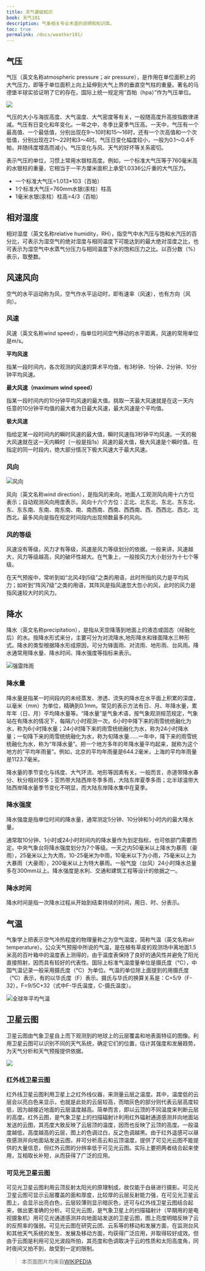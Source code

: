 ```yaml
---
title: 天气基础知识
book: 天气101
description: 气象相关专业术语的说明和知识库。
toc: true
permalink: /docs/weather101/
---
```


## 气压

气压（英文名称atmospheric pressure；air pressure），是作用在单位面积上的大气压力，即等于单位面积上向上延伸到大气上界的垂直空气柱的重量。著名的马德堡半球实验证明了它的存在。国际上统一规定用“百帕（hpa）”作为气压单位。

![](/assets/images/Day5pressureforecast.png)

气压的大小与海拔高度、大气温度、大气密度等有关，一般随高度升高按指数律递减。气压有日变化和年变化。一年之中，冬季比夏季气压高。一天中，气压有一个最高值、一个最低值，分别出现在9～10时和15～16时，还有一个次高值和一个次低值，分别出现在21～22时和3～4时。气压日变化幅度较小，一般为0.1～0.4千帕，并随纬度增高而减小。气压变化与风、天气的好坏等关系密切。

表示气压的单位，习惯上常用水银柱高度。例如，一个标准大气压等于760毫米高的水银柱的重量，它相当于一平方厘米面积上承受1.0336公斤重的大气压力。

- 一个标准大气压=1.013*103（百帕）
- 1个标准大气压=760mm水银(汞柱）柱高
- 1毫米水银(汞柱）柱高=4/3（百帕）

## 相对湿度

相对湿度（英文名称relative humidity，RH），指空气中水汽压与饱和水汽压的百分比，可表示为湿空气的绝对湿度与相同温度下可能达到的最大绝对湿度之比，也可表示为湿空气中水蒸气分压力与相同温度下水的饱和压力之比。以百分数（%）表示，取整数。

## 风速风向

空气的水平运动称为风，空气作水平运动时，即有速率（风速），也有方向（风向）。

### 风速

风速（英文名称wind speed），指单位时间空气移动的水平距离，风速的常用单位是m/s。

**平均风速**

指某一段时间内，各次观测的风速的算术平均值，有3秒钟、1分钟、2分钟、10分钟平均风速。

**最大风速（maximum wind speed）**

指某一段时间内的10分钟平均风速的最大值。挑取一天最大风速就是在这一天内任意的10分钟平均值的最大者为日最大风速，最大风速是个平均值。

**极大风速**

指给定某一段时间内的瞬时风速的最大值，瞬时风速指3秒钟平均风速。一天的极大风速就在这一天内瞬时（一般是指1s）风速的最大值，极大风速是个瞬时值。在指定的同一时段内，绝大部分情况下极大风速大于最大风速。

### 风向

![风向](/assets/images/wind-direction.png)

风向（英文名称wind direction），是指风的来向，地面人工观测风向用十六方位表示；自动观测风向用度表示。风向十六个方位：正北、北东北、东北、东东北、东、东东南、东南、南东南、南、南西南、西南、西西南、西、西西北、西北、北西北。最多风向是指在规定时间段内出现频数最多的风向。

### 风的等级

风速没有等级，风力才有等级，风速是风力等级划分的依据。一般来讲，风速越大，风力等级越高，风的破坏性越大。在气象上，一般按风力大小划分为十七个等级。

在天气预报中，常听到如“北风4到5级”之类的用语，此时所指的风力是平均风力；如听到“阵风7级”之类的用语，其阵风是指风速忽大忽小的风，此时的风力是指风速较大时的风力。

## 降水

降水（英文名称precipitation），是指从天空降落到地面上的液态或固态（经融化后）的水。按降水形式来分，主要可分为对流降水,地形降水和锋面降水三种形式。降水的类型根据降水形成原因，可分为锋面雨、对流雨、地形雨、台风雨。降水通常用降水量、降水时间、降水强度等指标来表示。

![强雷阵雨](/assets/images/FoggDam-NT.jpg)

### 降水量
降水量是指某一时间段内的未经蒸发、渗透、流失的降水在水平面上积累的深度，以毫米（mm）为单位，精确到0.1mm。常见的表示方法有日、月、年降水量，累年年（日、月）平均降水量等。“降水量”是气象术语，按气象观测规范规定，气象站在有降水的情况下，每隔六小时观测一次。6小时中降下来的雨雪统统融化为水，称为6小时降水量；24小时降下来的雨雪统统融化为水，称为24小时降水量；一旬降下来的雨雪统统融化为水，称为旬降水量……一年中，降下来的雨雪统统融化为水，称为“年降水量”。把一个地方多年的年降水量平均起来，就称为这个地方的“平均年雨量”。例如，北京的平均年雨量是644.2毫米，上海的平均年雨量是1123.7毫米。

降水量的季节变化与纬度、大气环流、地形等因素有关。一般而言，赤道带降水春分、秋分相对较多；亚热带大陆西岸冬季多雨，大陆东岸夏季多雨；北半球温带大陆西岸降水量季节变化不明显，而大陆东岸降水集中在夏季。

### 降水强度
降水强度是指单位时间的降水量，通常测定5分钟、10分钟和1小时内的最大降水量。

通常取10分钟、1小时或24小时时间内的降水量作为划定指标，也可依部门需要而定。中央气象台将降水强度划分为7个等级。一天之内50毫米以上降水为暴雨（豪雨），25毫米以上为大雨，10-25毫米为中雨，10毫米以下为小雨，75毫米以上为大暴雨（大豪雨），200毫米以上为特大暴雨。一般气旋（台风）24小时降水总量多在300mm以上。降水强度是水利、交通和建筑工程等设计的依据之一。

### 降水时间

降水时间是指一次降水过程从开始到结束持续的时间，用日、时、分表示。

## 气温

气象学上把表示空气冷热程度的物理量称之为空气温度，简称气温（英文名称air temperature）。公众天气预报中所说的气温，是在植有草皮的观测场中离地面1.5米高的百叶箱中的温度表上测得的，由于温度表保持了良好的通风性并避免了阳光直接照射，因而具有较好的代表性。国际上标准气温度量单位是摄氏度（℃），中国气温记录一般采用摄氏度（℃）为单位。气温的单位除上面提到的用摄氏度（℃）表示，有的以华氏度（F）表示。摄氏与华氏的换算关系是：C=5/9（F-32），F=9/5C+32（式中F-华氏温度，C-摄氏温度）。

![全球年平均气温](/assets/images/Annual_Average_Temperature_Map.jpg)

## 卫星云图
卫星云图由气象卫星自上而下观测到的地球上的云层覆盖和地表面特征的图像。利用卫星云图可以识别不同的天气系统，确定它们的位置，估计其强度和发展趋势，为天气分析和天气预报提供依据。

![](/assets/images/MODIS_Map.jpg)

### 红外线卫星云图
红外线卫星云图利用卫星上之红外线仪器，来测量云层之温度。其中，温度低的云层会以亮白色来显示，也就是此处的云层较高，而暗灰色的部分则代表云层高度较低，因为越接近地面的云层温度越高。简单而言，即以云顶的不同温度来判断云层的高度。红外云图，是气象卫星上的扫描辐射计利用红外辐射通道感测并向地面站发送的云图，其亮度大致反映了云层顶的温度，因而也反映了云顶的高度。一般温度越低，高度越高的云层，图上的色调过白，反之色调越黑。由于红外遥感可以昼夜感测并向地面站发送云图，并可分析高云和云顶温度，提供了可见光云图不能提供的大量信息，但红外云图的分辨率低于可见光云图。实际上要把两者结合起来使用，互相取长补短，从而获得了广泛的应用。

### 可见光卫星云图
可见光卫星云图利用云顶反射太阳光的原理制成，故仅能于白昼进行摄影。可见光卫星云图可显示云层覆盖的面和厚度，比较厚的云层反射能力强，在可见光卫星云图上，会显示出亮白色，云层较薄则显示暗灰色，还可与红外线卫星云图结合起来，做出更准确的分析。可见光云图，是气象卫星上的扫描辐射计（早期用的是电视摄象机）用可见光通道感测并向地面站发送的卫星云图，图上亮度明暗反映了云的反照率的强弱。可见光云图在研究云团、云系等的移动和发展方面，在监测台风和其他天气系统的发生、发展及移动方面，均获得广泛应用，并取得较好成效。但由于云图是利用可见光波段所拍，其亮度和色调取决于云的性质和太阳高度角，同时夜间又拍不到，故受到一定的限制。

> 本页面图片均来自[WIKIPEDIA](https://en.wikipedia.org/wiki/Main_Page)